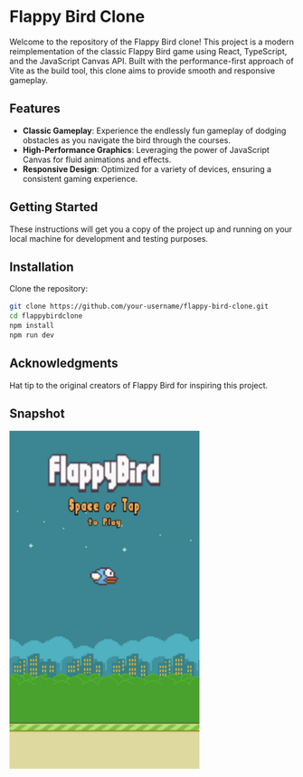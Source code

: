 # Flappy Bird Clone

Welcome to the repository of the Flappy Bird clone! This project is a modern reimplementation of the classic Flappy Bird game using React, TypeScript, and the JavaScript Canvas API. Built with the performance-first approach of Vite as the build tool, this clone aims to provide smooth and responsive gameplay.

## Features

- **Classic Gameplay**: Experience the endlessly fun gameplay of dodging obstacles as you navigate the bird through the courses.
- **High-Performance Graphics**: Leveraging the power of JavaScript Canvas for fluid animations and effects.
- **Responsive Design**: Optimized for a variety of devices, ensuring a consistent gaming experience.

## Getting Started

These instructions will get you a copy of the project up and running on your local machine for development and testing purposes.

## Installation

Clone the repository:

```bash
git clone https://github.com/your-username/flappy-bird-clone.git
cd flappybirdclone
npm install
npm run dev
```

## Acknowledgments
Hat tip to the original creators of Flappy Bird for inspiring this project.

## Snapshot

![Flappy Bird Snapshot](public/demo.png "Interactive and fun!")